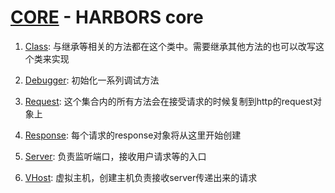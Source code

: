 # [CORE](/api/core) - HARBORS core

1. [Class](/api/core/class): 与继承等相关的方法都在这个类中。需要继承其他方法的也可以改写这个类来实现
  
2. [Debugger](/api/core/debugger): 初始化一系列调试方法
  
3. [Request](/api/core/request): 这个集合内的所有方法会在接受请求的时候复制到http的request对象上
 
4. [Response](/api/core/response): 每个请求的response对象将从这里开始创建
  
5. [Server](/api/core/server): 负责监听端口，接收用户请求等的入口
  
6. [VHost](/api/core/vhost): 虚拟主机，创建主机负责接收server传递出来的请求

